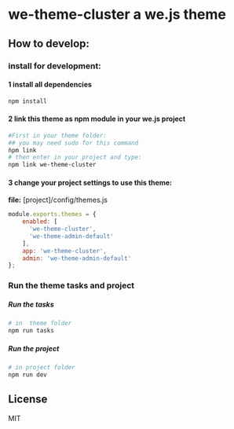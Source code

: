 # we-theme-cluster a we.js theme

## How to develop:

### install for development:

#### 1 install all dependencies
```sh
npm install
```

#### 2 link this theme as npm module in your we.js project
```sh
#First in your theme folder:
## you may need sudo for this command
ǹpm link 
# then enter in your project and type:
npm link we-theme-cluster
```

#### 3 change your project settings to use this theme:

**file:** [project]/config/themes.js
```js
module.exports.themes = {
    enabled: [
      'we-theme-cluster',
      'we-theme-admin-default'
    ],
    app: 'we-theme-cluster',
    admin: 'we-theme-admin-default'
};
```

### Run the theme tasks and project

##### Run the tasks
```sh
# in  theme folder
npm run tasks
```

##### Run the project
```sh
# in project folder
npm run dev
```

## License

MIT
